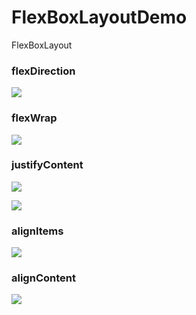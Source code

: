 # FlexBoxLayoutDemo
FlexBoxLayout

### flexDirection
![](img/d.gif)

### flexWrap
![](img/wrap.gif)

### justifyContent
![](img/justify_row.gif)

![](img/justify_column.gif)

### alignItems
![](img/alginItems.gif)

### alignContent
![](img/alignContent.gif)

